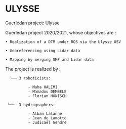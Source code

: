 # ULYSSE
Guerlédan project: Ulysse

Guerlédan project 2020/2021, whose objectives are : 

    • Realization of a DTM under ROS via the Ulysse USV

    • Georeferencing using Lidar data

    • Mapping by merging SMF and Lidar data 

The project is realized by :

      └── 3 roboticists:   
      
              - Maha HALIMI
              - Mamadou DEMBELE 
              - Florian HÖNISCH

     └──  3 hydrographers:
     
              - Alban Lalanne 
              - Jean de Lamotte 
              - Judicaël Gendre  
